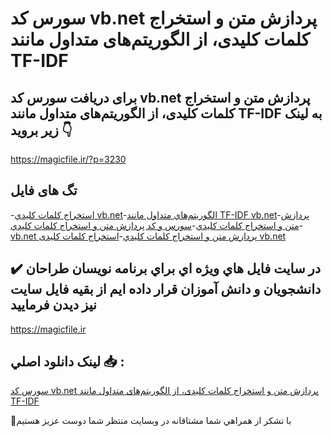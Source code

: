 # سورس کد vb.net پردازش متن و استخراج کلمات کلیدی، از الگوریتم‌های متداول مانند TF-IDF

## برای دریافت سورس کد vb.net پردازش متن و استخراج کلمات کلیدی، از الگوریتم‌های متداول مانند TF-IDF به لینک زیر بروید 👇

https://magicfile.ir/?p=3230

## تگ های فایل

-[استخراج کلمات کليدي vb.net](https://magicfile.ir/product/vbnet%da%a9%d9%84%d9%85%d8%a7%d8%aa-%da%a9%d9%84%d9%8a%d8%af%d9%8a-%d8%a7%d9%84%da%af%d9%88%d8%b1%d9%8a%d8%aa%d9%85%d9%87%d8%a7%d9%8a-%d9%85%d8%aa%d8%af%d8%a7%d9%88%d9%84-%d9%85%d8%a7%d9%86%d9%86%d8%af-tf-idf/)-[الگوريتم‌هاي متداول مانند TF-IDF vb.net](https://magicfile.ir/product/vbnet%da%a9%d9%84%d9%85%d8%a7%d8%aa-%da%a9%d9%84%d9%8a%d8%af%d9%8a-%d8%a7%d9%84%da%af%d9%88%d8%b1%d9%8a%d8%aa%d9%85%d9%87%d8%a7%d9%8a-%d9%85%d8%aa%d8%af%d8%a7%d9%88%d9%84-%d9%85%d8%a7%d9%86%d9%86%d8%af-tf-idf/)-[پردازش متن و استخراج کلمات کليدي](https://magicfile.ir/product/vbnet%da%a9%d9%84%d9%85%d8%a7%d8%aa-%da%a9%d9%84%d9%8a%d8%af%d9%8a-%d8%a7%d9%84%da%af%d9%88%d8%b1%d9%8a%d8%aa%d9%85%d9%87%d8%a7%d9%8a-%d9%85%d8%aa%d8%af%d8%a7%d9%88%d9%84-%d9%85%d8%a7%d9%86%d9%86%d8%af-tf-idf/)-[سورس و کد پردازش متن و استخراج کلمات کليدي](https://magicfile.ir/product/vbnet%da%a9%d9%84%d9%85%d8%a7%d8%aa-%da%a9%d9%84%d9%8a%d8%af%d9%8a-%d8%a7%d9%84%da%af%d9%88%d8%b1%d9%8a%d8%aa%d9%85%d9%87%d8%a7%d9%8a-%d9%85%d8%aa%d8%af%d8%a7%d9%88%d9%84-%d9%85%d8%a7%d9%86%d9%86%d8%af-tf-idf/)-[vb.net پردازش متن و استخراج کلمات کليدي](https://magicfile.ir/product/vbnet%da%a9%d9%84%d9%85%d8%a7%d8%aa-%da%a9%d9%84%d9%8a%d8%af%d9%8a-%d8%a7%d9%84%da%af%d9%88%d8%b1%d9%8a%d8%aa%d9%85%d9%87%d8%a7%d9%8a-%d9%85%d8%aa%d8%af%d8%a7%d9%88%d9%84-%d9%85%d8%a7%d9%86%d9%86%d8%af-tf-idf/)-[استخراج کلمات کليدی vb.net](https://magicfile.ir/product/vbnet%da%a9%d9%84%d9%85%d8%a7%d8%aa-%da%a9%d9%84%d9%8a%d8%af%d9%8a-%d8%a7%d9%84%da%af%d9%88%d8%b1%d9%8a%d8%aa%d9%85%d9%87%d8%a7%d9%8a-%d9%85%d8%aa%d8%af%d8%a7%d9%88%d9%84-%d9%85%d8%a7%d9%86%d9%86%d8%af-tf-idf/)

## ✔️ در سايت فايل هاي ويژه اي براي برنامه نويسان طراحان دانشجويان و دانش آموزان قرار داده ايم از بقيه فايل سايت نيز ديدن فرماييد

https://magicfile.ir


## لينک دانلود اصلي 📥 :

[سورس کد vb.net پردازش متن و استخراج کلمات کلیدی، از الگوریتم‌های متداول مانند TF-IDF](https://magicfile.ir/product/vbnet%da%a9%d9%84%d9%85%d8%a7%d8%aa-%da%a9%d9%84%d9%8a%d8%af%d9%8a-%d8%a7%d9%84%da%af%d9%88%d8%b1%d9%8a%d8%aa%d9%85%d9%87%d8%a7%d9%8a-%d9%85%d8%aa%d8%af%d8%a7%d9%88%d9%84-%d9%85%d8%a7%d9%86%d9%86%d8%af-tf-idf/) 


🙏با تشکر از همراهي شما مشتاقانه در وبسایت منتظر شما دوست عزیز هستیم

